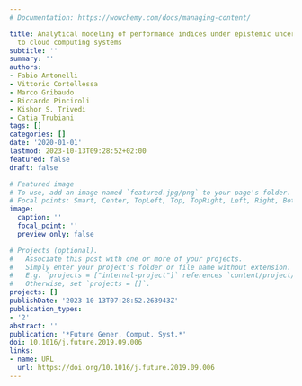 ```yaml
---
# Documentation: https://wowchemy.com/docs/managing-content/

title: Analytical modeling of performance indices under epistemic uncertainty applied
  to cloud computing systems
subtitle: ''
summary: ''
authors:
- Fabio Antonelli
- Vittorio Cortellessa
- Marco Gribaudo
- Riccardo Pinciroli
- Kishor S. Trivedi
- Catia Trubiani
tags: []
categories: []
date: '2020-01-01'
lastmod: 2023-10-13T09:28:52+02:00
featured: false
draft: false

# Featured image
# To use, add an image named `featured.jpg/png` to your page's folder.
# Focal points: Smart, Center, TopLeft, Top, TopRight, Left, Right, BottomLeft, Bottom, BottomRight.
image:
  caption: ''
  focal_point: ''
  preview_only: false

# Projects (optional).
#   Associate this post with one or more of your projects.
#   Simply enter your project's folder or file name without extension.
#   E.g. `projects = ["internal-project"]` references `content/project/deep-learning/index.md`.
#   Otherwise, set `projects = []`.
projects: []
publishDate: '2023-10-13T07:28:52.263943Z'
publication_types:
- '2'
abstract: ''
publication: '*Future Gener. Comput. Syst.*'
doi: 10.1016/j.future.2019.09.006
links:
- name: URL
  url: https://doi.org/10.1016/j.future.2019.09.006
---
```


